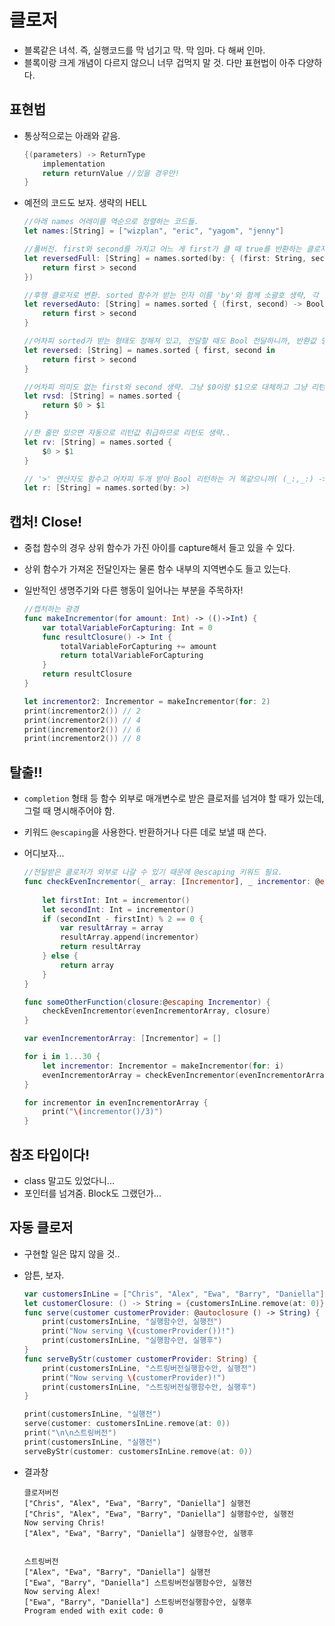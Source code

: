 # 클로저
- 블록같은 녀석. 즉, 실행코드를 막 넘기고 막. 막 임마. 다 해써 인마.
- 블록이랑 크게 개념이 다르지 않으니 너무 겁먹지 말 것. 다만 표현법이 아주 다양하다.

## 표현법
- 통상적으로는 아래와 같음.

	```swift
	{(parameters) -> ReturnType
		implementation
		return returnValue //있을 경우만!
	}
	```

- 예전의 코드도 보자. 생략의 HELL

	```swift
	//아래 names 어레이를 역순으로 정렬하는 코드들.
	let names:[String] = ["wizplan", "eric", "yagom", "jenny"]
	
	//풀버전. first와 second를 가지고 어느 게 first가 클 때 true를 반환하는 클로저를 전달.
	let reversedFull: [String] = names.sorted(by: { (first: String, second: String) -> Bool in
	    return first > second
	})
	
	//후행 클로저로 변환. sorted 함수가 받는 인자 이름 'by'와 함께 소괄호 생략, 각 인자 타입도 생략. 자동완성 기능이 추천하는 클로저 형태 (2017년 5월).
	let reversedAuto: [String] = names.sorted { (first, second) -> Bool in
	    return first > second
	}
	
	//어차피 sorted가 받는 형태도 정해져 있고, 전달할 때도 Bool 전달하니까, 반환값 명시와 구분을 위한 괄호 생략
	let reversed: [String] = names.sorted { first, second in
	    return first > second
	}
	
	//어차피 의미도 없는 first와 second 생략. 그냥 $0이랑 $1으로 대체하고 그냥 리턴
	let rvsd: [String] = names.sorted {
	    return $0 > $1
	}
	
	//한 줄만 있으면 자동으로 리턴값 취급하므로 리턴도 생략..
	let rv: [String] = names.sorted {
	    $0 > $1
	}
	
	// '>' 연산자도 함수고 어차피 두개 받아 Bool 리턴하는 거 똑같으니까( (_:,_:) -> Bool ) 그냥 >이것만 전달. 전달할 함수만 준비되어 있다면 자동완성으로 가능. (2017년 5월)
	let r: [String] = names.sorted(by: >)
	```
	
## 캡처! Close!
- 중첩 함수의 경우 상위 함수가 가진 아이를 capture해서 들고 있을 수 있다.
- 상위 함수가 가져온 전달인자는 물론 함수 내부의 지역변수도 들고 있는다.
- 일반적인 생명주기와 다른 행동이 일어나는 부분을 주목하자!

	```swift
	//캡처하는 광경
	func makeIncrementor(for amount: Int) -> (()->Int) {
	    var totalVariableForCapturing: Int = 0
	    func resultClosure() -> Int {
	        totalVariableForCapturing += amount
	        return totalVariableForCapturing
	    }
	    return resultClosure
	}
	
	let incrementor2: Incrementor = makeIncrementor(for: 2)
	print(incrementor2()) // 2
	print(incrementor2()) // 4
	print(incrementor2()) // 6
	print(incrementor2()) // 8
	```
	
## 탈출!!
- `completion` 형태 등 함수 외부로 매개변수로 받은 클로저를 넘겨야 할 때가 있는데, 그럴 때 명시해주어야 함.
- 키워드 `@escaping`을 사용한다.  반환하거나 다른 데로 보낼 때 쓴다.
- 어디보자...

	```swift
	//전달받은 클로저가 외부로 나갈 수 있기 때문에 @escaping 키워드 필요.
	func checkEvenIncrementor(_ array: [Incrementor], _ incrementor: @escaping Incrementor) -> [Incrementor] {
	    
	    let firstInt: Int = incrementor()
	    let secondInt: Int = incrementor()
	    if (secondInt - firstInt) % 2 == 0 {
	        var resultArray = array
	        resultArray.append(incrementor)
	        return resultArray
	    } else {
	        return array
	    }
	}
	
	func someOtherFunction(closure:@escaping Incrementor) {
	    checkEvenIncrementor(evenIncrementorArray, closure)
	}
	
	var evenIncrementorArray: [Incrementor] = []
	
	for i in 1...30 {
	    let incrementor: Incrementor = makeIncrementor(for: i)
	    evenIncrementorArray = checkEvenIncrementor(evenIncrementorArray, incrementor)
	}
	
	for incrementor in evenIncrementorArray {
	    print("\(incrementor()/3)")
	}
	```
	
## 참조 타입이다!
- class 말고도 있었다니...
- 포인터를 넘겨줌. Block도 그랬던가...

## 자동 클로저
- 구현할 일은 많지 않을 것..
- 암튼, 보자.

	```swift
	var customersInLine = ["Chris", "Alex", "Ewa", "Barry", "Daniella"]
	let customerClosure: () -> String = {customersInLine.remove(at: 0)}
	func serve(customer customerProvider: @autoclosure () -> String) {
	    print(customersInLine, "실행함수안, 실행전")
	    print("Now serving \(customerProvider())!")
	    print(customersInLine, "실행함수안, 실행후")
	}
	func serveByStr(customer customerProvider: String) {
	    print(customersInLine, "스트링버전실행함수안, 실행전")
	    print("Now serving \(customerProvider)!")
	    print(customersInLine, "스트링버전실행함수안, 실행후")
	}
	
	print(customersInLine, "실행전")
	serve(customer: customersInLine.remove(at: 0))
	print("\n\n스트링버전")
	print(customersInLine, "실행전")
	serveByStr(customer: customersInLine.remove(at: 0))
	```
- 결과창

	```
	클로저버전
	["Chris", "Alex", "Ewa", "Barry", "Daniella"] 실행전
	["Chris", "Alex", "Ewa", "Barry", "Daniella"] 실행함수안, 실행전
	Now serving Chris!
	["Alex", "Ewa", "Barry", "Daniella"] 실행함수안, 실행후
	
	
	스트링버전
	["Alex", "Ewa", "Barry", "Daniella"] 실행전
	["Ewa", "Barry", "Daniella"] 스트링버전실행함수안, 실행전
	Now serving Alex!
	["Ewa", "Barry", "Daniella"] 스트링버전실행함수안, 실행후
	Program ended with exit code: 0
	```